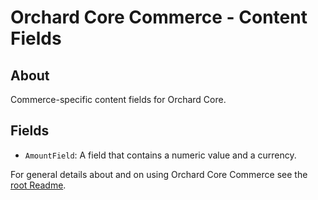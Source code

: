 # Orchard Core Commerce - Content Fields

## About

Commerce-specific content fields for Orchard Core.

## Fields

- `AmountField`: A field that contains a numeric value and a currency. 

For general details about and on using Orchard Core Commerce see the [root Readme](../../../Readme.md).
